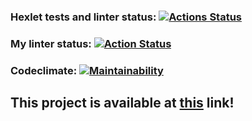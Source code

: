 ### Hexlet tests and linter status: [![Actions Status](https://github.com/maretov/frontend-project-11/actions/workflows/hexlet-check.yml/badge.svg)](https://github.com/maretov/frontend-project-11/actions)

### My linter status: [![Action Status](https://github.com/maretov/frontend-project-46/workflows/lint-and-test/badge.svg)](https://github.com/maretov/frontend-project-46/actions)

### Codeclimate: [![Maintainability](https://api.codeclimate.com/v1/badges/77b908fc484872db86f7/maintainability)](https://codeclimate.com/github/maretov/frontend-project-11/maintainability)

## This project is available at [this](https://frontend-project-11-alpha-virid.vercel.app/) link!
